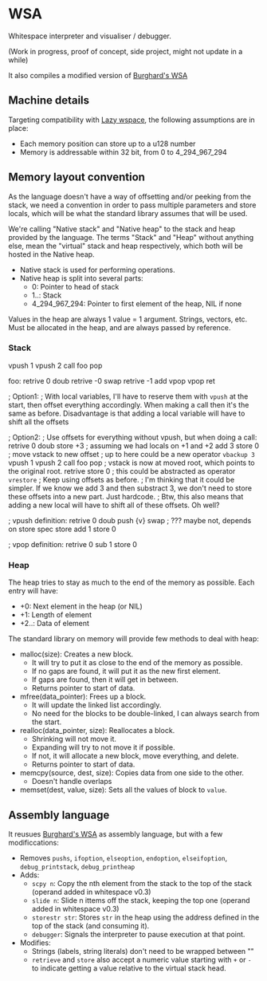 # WSA

Whitespace interpreter and visualiser / debugger.

(Work in progress, proof of concept, side project, might not update in a while)

It also compiles a modified version of [Burghard's WSA](https://github.com/wspace/burghard-wsa)

## Machine details

Targeting compatibility with [Lazy wspace](https://github.com/thaliaarchi/lazy-wspace/), the following assumptions are in place:

- Each memory position can store up to a u128 number
- Memory is addressable within 32 bit, from 0 to 4_294_967_294

## Memory layout convention

As the language doesn't have a way of offsetting and/or peeking from the stack, we need a convention in order to pass multiple parameters and store locals, which will be what the standard library assumes that will be used.

We're calling "Native stack" and "Native heap" to the stack and heap provided by the language. The terms "Stack" and "Heap" without anything else, mean the "virtual" stack and heap respectively, which both will be hosted in the Native heap.

- Native stack is used for performing operations.
- Native heap is split into several parts:
  - 0: Pointer to head of stack
  - 1..: Stack
  - 4_294_967_294: Pointer to first element of the heap, NIL if none

Values in the heap are always 1 value = 1 argument. Strings, vectors, etc. Must be allocated in the heap, and are always passed by reference.

### Stack

vpush 1
vpush 2
call foo
pop

foo:
retrive 0
doub
retrive -0
swap
retrive -1
add
vpop
vpop
ret

; Option1:
; With local variables, I'll have to reserve them with `vpush` at the start, then offset everything accordingly. When making a call then it's the same as before. Disadvantage is that adding a local variable will have to shift all the offsets

; Option2:
; Use offsets for everything without vpush, but when doing a call:
retrive 0
doub
store +3 ; assuming we had locals on +1 and +2
add 3
store 0 ; move vstack to new offset
; up to here could be a new operator `vbackup 3`
vpush 1
vpush 2
call foo
pop
; vstack is now at moved root, which points to the original root.
retrive
store 0
; this could be abstracted as operator `vrestore`
; Keep using offsets as before.
; I'm thinking that it could be simpler. If we know we add 3 and then substract 3, we don't need to store these offsets into a new part. Just hardcode.
; Btw, this also means that adding a new local will have to shift all of these offsets. Oh well?

; vpush definition:
retrive 0
doub
push {v}
swap ; ??? maybe not, depends on store spec
store
add 1
store 0

; vpop definition:
retrive 0
sub 1
store 0

### Heap

The heap tries to stay as much to the end of the memory as possible. Each entry will have:

- +0: Next element in the heap (or NIL)
- +1: Length of element
- +2..: Data of element

The standard library on memory will provide few methods to deal with heap:

- malloc(size): Creates a new block.
  - It will try to put it as close to the end of the memory as possible.
  - If no gaps are found, it will put it as the new first element.
  - If gaps are found, then it will get in between.
  - Returns pointer to start of data.
- mfree(data_pointer): Frees up a block.
  - It will update the linked list accordingly.
  - No need for the blocks to be double-linked, I can always search from the start.
- realloc(data_pointer, size): Reallocates a block.
  - Shrinking will not move it.
  - Expanding will try to not move it if possible.
  - If not, it will allocate a new block, move everything, and delete.
  - Returns pointer to start of data.
- memcpy(source, dest, size): Copies data from one side to the other.
  - Doesn't handle overlaps
- memset(dest, value, size): Sets all the values of block to `value`.

## Assembly language

It reusues [Burghard's WSA](https://github.com/wspace/burghard-wsa) as assembly language, but with a few modificcations:

- Removes `pushs`, `ifoption`, `elseoption`, `endoption`, `elseifoption`, `debug_printstack`, `debug_printheap`
- Adds:
  - `scpy n`: Copy the nth element from the stack to the top of the stack (operand added in whitespace v0.3)
  - `slide n`: Slide n ittems off the stack, keeping the top one (operand added in whitespace v0.3)
  - `storestr str`: Stores `str` in the heap using the address defined in the top of the stack (and consuming it).
  - `debugger`: Signals the interpreter to pause execution at that point.
- Modifies:
  - Strings (labels, string literals) don't need to be wrapped between ""
  - `retrieve` and `store` also accept a numeric value starting with `+` or `-` to indicate getting a value relative to the virtual stack head.
